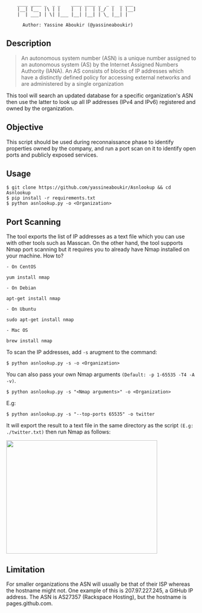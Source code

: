         ____ ____ _  _ _    ____ ____ _  _ _  _ ___
        |__| [__  |\ | |    |  | |  | |_/  |  | |__]
        |  | ___] | \| |___ |__| |__| | \_ |__| |

          Author: Yassine Aboukir (@yassineaboukir)
   
 ## Description
>An autonomous system number (ASN) is a unique number assigned to an autonomous system (AS) by the Internet Assigned Numbers Authority (IANA).
An AS consists of blocks of IP addresses which have a distinctly defined policy for accessing external networks and are administered by a single organization

This tool will search an updated database for a specific organization's ASN then use the latter to look up all IP addresses (IPv4 and IPv6) registered and owned by the organization.

## Objective
This script should be used during reconnaissance phase to identify properties owned by the company, and run a port scan on it to identify open ports and publicly exposed services.

## Usage
```
$ git clone https://github.com/yassineaboukir/Asnlookup && cd Asnlookup
$ pip install -r requirements.txt
$ python asnlookup.py -o <Organization>
```

## Port Scanning
The tool exports the list of IP addresses as a text file which you can use with other tools such as Masscan. On the other hand, the tool supports Nmap port scanning but it requires you to already have Nmap installed on your machine. How to?

```
- On CentOS

yum install nmap

- On Debian

apt-get install nmap

- On Ubuntu

sudo apt-get install nmap

- Mac OS

brew install nmap
```

To scan the IP addresses, add `-s` arugment to the command:

```
$ python asnlookup.py -s -o <Organization>
```

You can also pass your own Nmap arguments `(Default: -p 1-65535 -T4 -A -v)`.

```
$ python asnlookup.py -s "<Nmap arguments>" -o <Organization>
```

E.g:

```
$ python asnlookup.py -s "--top-ports 65535" -o twitter
```

It will export the result to a text file in the same directory as the script `(E.g: ./twitter.txt)` then run Nmap as follows:

<img src="https://yassineaboukir.com/asnlookup2.png" width="400" height="300" />

## Limitation
For smaller organizations the ASN will usually be that of their ISP whereas the hostname might not. One example of this is 207.97.227.245, a GitHub IP address. The ASN is AS27357 (Rackspace Hosting), but the hostname is pages.github.com.
